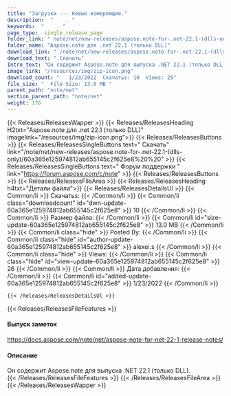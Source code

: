 ```yaml
---
title: "Загрузки --- Новые измеряющие." 
description:  "    . " 
keywords:  "    . " 
page_type:  single_release_page
folder_link: " note/net/new-releases/aspose.note-for-.net-22.1-(dlls-only)/"
folder_name: "Aspose.note для .net 22.1 (только DLL)"
download_link: " /note/net/new-releases/aspose.note-for-.net-22.1-(dlls-only)/60a365e125974812ab655145c2f625e8"
download_text: " Скачать"
Intro_text: "Он содержит Aspose.note для выпуска .NET 22.1 (только DLL)."
image_link: "/resources/img/zip-icon.png"
download_count: "   1/23/2022  Скачатьs: 10  Views: 25"
file_size: "  File Size: 13.0 MB "
parent_path: "note/net"
section_parent_path: "note/net"
weight: 176
---
```


{{< Releases/ReleasesWapper >}}
  {{< Releases/ReleasesHeading H2txt="Aspose.note для .net 22.1 (только DLL)" imagelink="/resources/img/zip-icon.png">}}
  {{< Releases/ReleasesButtons >}}
    {{< Releases/ReleasesSingleButtons text=" Скачать" link="/note/net/new-releases/aspose.note-for-.net-22.1-(dlls-only)/60a365e125974812ab655145c2f625e8%20%20" >}}
    {{< Releases/ReleasesSingleButtons text=" Форум поддержки " link="https://forum.aspose.com/c/note" >}}
  {{< Releases/ReleasesButtons >}}
  {{< Releases/ReleasesFileArea >}}
    {{< Releases/ReleasesHeading h4txt="Детали файла">}}
    {{< Releases/ReleasesDetailsUl >}}
            {{< Common/li  >}} Скачатьs: {{< /Common/li >}} 
      {{< Common/li class="downloadcount" id="dwn-update-60a365e125974812ab655145c2f625e8" >}} 10 {{< /Common/li >}} 
      {{< Common/li  >}} Размер файла: {{< /Common/li >}} 
      {{< Common/li id="size-update-60a365e125974812ab655145c2f625e8" >}} 13.0 MB {{< /Common/li >}} 
      {{< Common/li  class="hide" >}} Posted By: {{< /Common/li >}} 
      {{< Common/li class="hide" id="author-update-60a365e125974812ab655145c2f625e8" >}} alexei.s {{< /Common/li >}} 
      {{< Common/li class="hide"  >}} Views: {{< /Common/li >}} 
      {{< Common/li class="hide" id="view-update-60a365e125974812ab655145c2f625e8" >}} 26 {{< /Common/li >}} 
      {{< Common/li  >}} Дата добавления: {{< /Common/li >}} 
      {{< Common/li id="added-update-60a365e125974812ab655145c2f625e8" >}} 1/23/2022 {{< /Common/li >}} 

    {{< /Releases/ReleasesDetailsUl >}}

  {{< Releases/ReleasesFileFeatures >}}
      <h4>Выпуск заметок</h4><div><a href="https://docs.aspose.com/note/net/aspose-note-for-net-22-1-release-notes/">https://docs.aspose.com/note/net/aspose-note-for-net-22-1-release-notes/</a></div><h4>Описание</h4><div class="HTMLDescription">Он содержит Aspose.note для выпуска .NET 22.1 (только DLL).</div>
  {{< /Releases/ReleasesFileFeatures >}}
 {{< /Releases/ReleasesFileArea >}}
{{< /Releases/ReleasesWapper >}}


